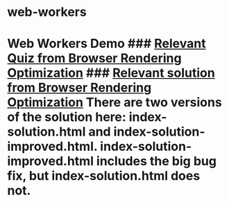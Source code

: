 # web-workers
# Web Workers Demo  ### [Relevant Quiz from Browser Rendering Optimization](https://www.udacity.com/course/viewer#!/c-ud860/l-4138168623/e-4184098558/m-4150829139)  ### [Relevant solution from Browser Rendering Optimization](https://www.udacity.com/course/viewer#!/c-ud860/l-4138168623/e-4184098558/m-4146278980)  There are two versions of the solution here: index-solution.html and index-solution-improved.html. index-solution-improved.html includes the big bug fix, but index-solution.html does not.
